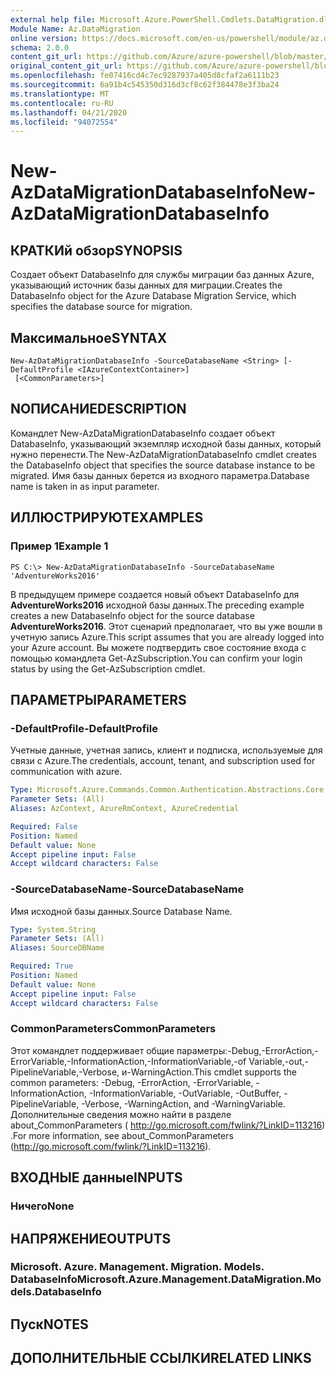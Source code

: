 ```yaml
---
external help file: Microsoft.Azure.PowerShell.Cmdlets.DataMigration.dll-Help.xml
Module Name: Az.DataMigration
online version: https://docs.microsoft.com/en-us/powershell/module/az.datamigration/New-AzDataMigrationDatabaseInfo
schema: 2.0.0
content_git_url: https://github.com/Azure/azure-powershell/blob/master/src/DataMigration/DataMigration/help/New-AzDataMigrationDatabaseInfo.md
original_content_git_url: https://github.com/Azure/azure-powershell/blob/master/src/DataMigration/DataMigration/help/New-AzDataMigrationDatabaseInfo.md
ms.openlocfilehash: fe07416cd4c7ec9287937a405d8cfaf2a6111b23
ms.sourcegitcommit: 6a91b4c545350d316d3cf8c62f384478e3f3ba24
ms.translationtype: MT
ms.contentlocale: ru-RU
ms.lasthandoff: 04/21/2020
ms.locfileid: "94072554"
---
```

# <span data-ttu-id="2e1d0-101">New-AzDataMigrationDatabaseInfo</span><span class="sxs-lookup"><span data-stu-id="2e1d0-101">New-AzDataMigrationDatabaseInfo</span></span>

## <span data-ttu-id="2e1d0-102">КРАТКИй обзор</span><span class="sxs-lookup"><span data-stu-id="2e1d0-102">SYNOPSIS</span></span>
<span data-ttu-id="2e1d0-103">Создает объект DatabaseInfo для службы миграции баз данных Azure, указывающий источник базы данных для миграции.</span><span class="sxs-lookup"><span data-stu-id="2e1d0-103">Creates the DatabaseInfo object for the Azure Database Migration Service, which specifies the database source for migration.</span></span>

## <span data-ttu-id="2e1d0-104">Максимальное</span><span class="sxs-lookup"><span data-stu-id="2e1d0-104">SYNTAX</span></span>

```
New-AzDataMigrationDatabaseInfo -SourceDatabaseName <String> [-DefaultProfile <IAzureContextContainer>]
 [<CommonParameters>]
```

## <span data-ttu-id="2e1d0-105">NОПИСАНИЕ</span><span class="sxs-lookup"><span data-stu-id="2e1d0-105">DESCRIPTION</span></span>
<span data-ttu-id="2e1d0-106">Командлет New-AzDataMigrationDatabaseInfo создает объект DatabaseInfo, указывающий экземпляр исходной базы данных, который нужно перенести.</span><span class="sxs-lookup"><span data-stu-id="2e1d0-106">The New-AzDataMigrationDatabaseInfo cmdlet creates the DatabaseInfo object that specifies the source database instance to be migrated.</span></span> <span data-ttu-id="2e1d0-107">Имя базы данных берется из входного параметра.</span><span class="sxs-lookup"><span data-stu-id="2e1d0-107">Database name is taken in as input parameter.</span></span>

## <span data-ttu-id="2e1d0-108">ИЛЛЮСТРИРУЮТ</span><span class="sxs-lookup"><span data-stu-id="2e1d0-108">EXAMPLES</span></span>

### <span data-ttu-id="2e1d0-109">Пример 1</span><span class="sxs-lookup"><span data-stu-id="2e1d0-109">Example 1</span></span>
```
PS C:\> New-AzDataMigrationDatabaseInfo -SourceDatabaseName 'AdventureWorks2016'
```

<span data-ttu-id="2e1d0-110">В предыдущем примере создается новый объект DatabaseInfo для **AdventureWorks2016** исходной базы данных.</span><span class="sxs-lookup"><span data-stu-id="2e1d0-110">The preceding example creates a new DatabaseInfo object for the source database **AdventureWorks2016**.</span></span>
<span data-ttu-id="2e1d0-111">Этот сценарий предполагает, что вы уже вошли в учетную запись Azure.</span><span class="sxs-lookup"><span data-stu-id="2e1d0-111">This script assumes that you are already logged into your Azure account.</span></span> <span data-ttu-id="2e1d0-112">Вы можете подтвердить свое состояние входа с помощью командлета Get-AzSubscription.</span><span class="sxs-lookup"><span data-stu-id="2e1d0-112">You can confirm your login status by using the Get-AzSubscription cmdlet.</span></span>

## <span data-ttu-id="2e1d0-113">ПАРАМЕТРЫ</span><span class="sxs-lookup"><span data-stu-id="2e1d0-113">PARAMETERS</span></span>

### <span data-ttu-id="2e1d0-114">-DefaultProfile</span><span class="sxs-lookup"><span data-stu-id="2e1d0-114">-DefaultProfile</span></span>
<span data-ttu-id="2e1d0-115">Учетные данные, учетная запись, клиент и подписка, используемые для связи с Azure.</span><span class="sxs-lookup"><span data-stu-id="2e1d0-115">The credentials, account, tenant, and subscription used for communication with azure.</span></span>

```yaml
Type: Microsoft.Azure.Commands.Common.Authentication.Abstractions.Core.IAzureContextContainer
Parameter Sets: (All)
Aliases: AzContext, AzureRmContext, AzureCredential

Required: False
Position: Named
Default value: None
Accept pipeline input: False
Accept wildcard characters: False
```

### <span data-ttu-id="2e1d0-116">-SourceDatabaseName</span><span class="sxs-lookup"><span data-stu-id="2e1d0-116">-SourceDatabaseName</span></span>
<span data-ttu-id="2e1d0-117">Имя исходной базы данных.</span><span class="sxs-lookup"><span data-stu-id="2e1d0-117">Source Database Name.</span></span>

```yaml
Type: System.String
Parameter Sets: (All)
Aliases: SourceDBName

Required: True
Position: Named
Default value: None
Accept pipeline input: False
Accept wildcard characters: False
```

### <span data-ttu-id="2e1d0-118">CommonParameters</span><span class="sxs-lookup"><span data-stu-id="2e1d0-118">CommonParameters</span></span>
<span data-ttu-id="2e1d0-119">Этот командлет поддерживает общие параметры:-Debug,-ErrorAction,-ErrorVariable,-InformationAction,-InformationVariable,-of Variable,-out,-PipelineVariable,-Verbose, и-WarningAction.</span><span class="sxs-lookup"><span data-stu-id="2e1d0-119">This cmdlet supports the common parameters: -Debug, -ErrorAction, -ErrorVariable, -InformationAction, -InformationVariable, -OutVariable, -OutBuffer, -PipelineVariable, -Verbose, -WarningAction, and -WarningVariable.</span></span> <span data-ttu-id="2e1d0-120">Дополнительные сведения можно найти в разделе about_CommonParameters ( http://go.microsoft.com/fwlink/?LinkID=113216) .</span><span class="sxs-lookup"><span data-stu-id="2e1d0-120">For more information, see about_CommonParameters (http://go.microsoft.com/fwlink/?LinkID=113216).</span></span>

## <span data-ttu-id="2e1d0-121">ВХОДНЫЕ данные</span><span class="sxs-lookup"><span data-stu-id="2e1d0-121">INPUTS</span></span>

### <span data-ttu-id="2e1d0-122">Ничего</span><span class="sxs-lookup"><span data-stu-id="2e1d0-122">None</span></span>

## <span data-ttu-id="2e1d0-123">НАПРЯЖЕНИЕ</span><span class="sxs-lookup"><span data-stu-id="2e1d0-123">OUTPUTS</span></span>

### <span data-ttu-id="2e1d0-124">Microsoft. Azure. Management. Migration. Models. DatabaseInfo</span><span class="sxs-lookup"><span data-stu-id="2e1d0-124">Microsoft.Azure.Management.DataMigration.Models.DatabaseInfo</span></span>

## <span data-ttu-id="2e1d0-125">Пуск</span><span class="sxs-lookup"><span data-stu-id="2e1d0-125">NOTES</span></span>

## <span data-ttu-id="2e1d0-126">ДОПОЛНИТЕЛЬНЫЕ ССЫЛКИ</span><span class="sxs-lookup"><span data-stu-id="2e1d0-126">RELATED LINKS</span></span>
